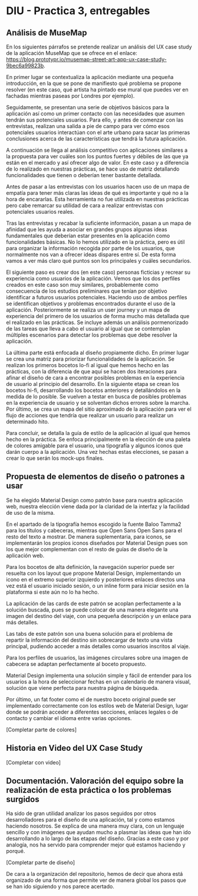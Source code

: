 # DIU - Practica 3, entregables

## Análisis de MuseMap   
En los siguientes párrafos se pretende realizar un análisis del UX case study de la aplicación MuseMap que se ofrece en el enlace: https://blog.prototypr.io/musemap-street-art-app-ux-case-study-9bec6a99823b.

En primer lugar se contextualiza la aplicación mediante una pequeña introducción, en la que se pone de manifiesto qué problema se propone resolver (en este caso, qué artista ha pintado ese mural que puedes ver en fachadas mientras paseas por Londres por ejemplo).

Seguidamente, se presentan una serie de objetivos básicos para la aplicación así como un primer contacto con las necesidades que asumen tendrán sus potenciales usuarios. Para ello, y antes de comenzar con las entrevistas, realizan una salida a pie de campo para ver cómo esos potenciales usuarios interactúan con el arte urbano para sacar las primeras conclusiones acerca de las características que tendrá la futura aplicación.

A continuación se llega al análisis competitivo con aplicaciones similares a la propuesta para ver cuáles son los puntos fuertes y débiles de las que ya están en el mercado y así ofrecer algo de valor. En este caso y a diferencia de lo realizado en nuestras prácticas, se hace uso de matriz detallando funcionalidades que tienen o deberían tener bastante detallada.

Antes de pasar a las entrevistas con los usuarios hacen uso de un mapa de empatía para tener más claras las ideas de qué es importante y qué no a la hora de encararlas. Esta herramienta no fue utilizada en nuestras prácticas pero cabe remarcar su utilidad de cara a realizar entrevistas con potenciales usuarios reales.

Tras las entrevistas y recabar la suficiente información, pasan a un mapa de afinidad que les ayuda a asociar en grandes grupos algunas ideas fundamentales que deberían estar presentes en la aplicación como funcionalidades básicas. No lo hemos utilizado en la práctica, pero es útil para organizar la información recogida por parte de los usuarios, que normalmente nos van a ofrecer ideas dispares entre sí. De esta forma vamos a ver más claro qué puntos son los principales y cuáles secundarios.

El siguiente paso es crear dos (en este caso) personas ficticias y recrear su experiencia como usuarios de la aplicación. Vemos que los dos perfiles creados en este caso son muy similares, probablemente como consecuencia de los estudios preliminares que tenían por objetivo identificar a futuros usuarios potenciales. Haciendo uso de ambos perfiles se identifican objetivos y problemas encontrados durante el uso de la aplicación. Posteriormente se realiza un user journey y un mapa de experiencia del primero de los usuarios de forma mucho más detallada que el realizado en las prácticas. Se incluye además un análisis pormenorizado de las tareas que lleva a cabo el usuario al igual que se contemplan múltiples escenarios para detectar los problemas que debe resolver la aplicación.

La última parte está enfocada al diseño propiamente dicho. En primer lugar se crea una matriz para priorizar funcionalidades de la aplicación. Se realizan los primeros bocetos lo-fi al igual que hemos hecho en las prácticas, con la diferencia de que aquí se hacen dos iteraciones para afinar el diseño de cara a encontrar posibles problemas en la experiencia de usuario al principio del desarrollo. En la siguiente etapa se crean los bocetos hi-fi, desarrollando los bocetos anteriores y detallándolos en la medida de lo posible. Se vuelven a testar en busca de posibles problemas en la experiencia de usuario y se solventan dichos errores sobre la marcha. Por último, se crea un mapa del sitio aproximado de la aplicación para ver el flujo de acciones que tendría que realizar un usuario para realizar un determinado hito.

Para concluir, se detalla la guía de estilo de la aplicación al igual que hemos hecho en la práctica. Se enfoca principalmente en la elección de una paleta de colores amigable para el usuario, una tipografía y algunos iconos que darán cuerpo a la aplicación. Una vez hechas estas elecciones, se pasan a crear lo que serán los mock-ups finales.

## Propuesta de elementos de diseño o patrones a usar 
Se ha elegido Material Design como patrón base para nuestra aplicación web, nuestra elección viene dada por la claridad de la interfaz y la facilidad de uso de la misma.

En el apartado de la tipografía hemos escogido la fuente Baloo Tamma2 para los títulos y cabeceras, mientras que Open Sans Open Sans para el resto del texto a mostrar.  De manera suplementaria, para iconos, se implementarán los propios iconos diseñados por Material Design pues son los que mejor complementan con el resto de guías de diseño de la aplicación web.

Para los bocetos de alta definición, la navegación superior puede ser resuelta con los layout que propone Material Design, implementando un icono en el extremo superior izquierdo y posteriores enlaces directos una vez está el usuario iniciado sesión, o un inline form para iniciar sesión en la plataforma si este aún no lo ha hecho.

La aplicación de las cards de este patrón se acoplan perfectamente a la solución buscada, pues se puede colocar de una manera elegante una imagen del destino del viaje, con una pequeña descripción y un enlace para más detalles.

Las tabs de este patrón son una buena solución para el problema de repartir la información del destino sin sobrecargar de texto una vista principal, pudiendo acceder a más detalles como usuarios inscritos al viaje.

Para los perfiles de usuarios, las imágenes circulares sobre una imagen de cabecera se adaptan perfectamente al boceto propuesto.

Material Design implementa una solución simple y fácil de entender para los usuarios a la hora de seleccionar fechas en un calendario de manera visual, solución que viene perfecta para nuestra página de búsqueda.

Por último, un fat footer como el de nuestro boceto original puede ser implementado correctamente con los estilos web de Material Design, lugar donde se podrán acceder a diferentes secciones, enlaces legales o de contacto y cambiar el idioma entre varias opciones.

[Completar parte de colores]

## Historia en Video del UX Case Study

[Completar con video]

## Documentación. Valoración del equipo sobre la realización de esta práctica o los problemas surgidos
Ha sido de gran utilidad analizar los pasos seguidos por otros desarrolladores para el diseño de una aplicación, tal y como estamos haciendo nosotros. Se explica de una manera muy clara, con un lenguaje sencillo y con imágenes que ayudan mucho a plasmar las ideas que han ido desarrollando a lo largo de las etapas del diseño. Gracias a este caso y por analogía, nos ha servido para comprender mejor qué estamos haciendo y porqué.

[Completar parte de diseño]

De cara a la organización del repositorio, hemos de decir que ahora está organizado de una forma que permite ver de manera global los pasos que se han ido siguiendo y nos parece acertado.


